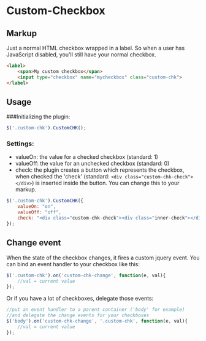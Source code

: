 Custom-Checkbox
===============

## Markup
Just a normal HTML checkbox wrapped in a label. So when a user has JavaScript disabled, you'll still have your normal checkbox.
```html
<label>
    <span>My custom checkbox</span>
    <input type="checkbox" name="mycheckbox" class="custom-chk">
</label>
```

## Usage
###Initializing the plugin:
```javascript
$('.custom-chk').CustomCHK();
```

### Settings:
* valueOn: the value for a checked checkbox (standard: 1)
* valueOff: the value for an unchecked checkbox (standard: 0)
* check: the plugin creates a button which represents the checkbox, when checked the 'check' (standard: ```<div class="custom-chk-check"></div>```) is inserted inside the button. You can change this to your markup.

```javascript
$('.custom-chk').CustomCHK({
    valueOn: "on",
    valueOff: "off",
    check: "<div class="custom-chk-check"><div class="inner-check"></div></div>"
});
```
## Change event
When the state of the checkbox changes, it fires a custom jquery event. You can bind an event handler to your checkbox like this:

```javascript
$('.custom-chk').on('custom-chk-change', function(e, val){
    //val = current value
});
```
Or if you have a lot of checkboxes, delegate those events:
```javascript
//put an event handler to a parent container ('body' for example)
//and delegate the change events for your checkboxes
$('body').on('custom-chk-change', '.custom-chk', function(e, val){
    //val = current value
});
```
